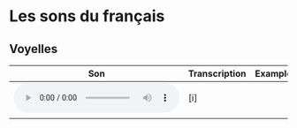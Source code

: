 # Les sons du français

## Voyelles

| Son                                                                                                                                          | Transcription | Example |
|----------------------------------------------------------------------------------------------------------------------------------------------|---------------|---------|
| <audio controls> <source src="https://apprendre.tv5monde.com/sites/apprendre.tv5monde.com/files/asset/audio/2191_vignette_-i-.mp3"> </audio> | [i]           |         |
|                                                                                                                                              |               |         |


